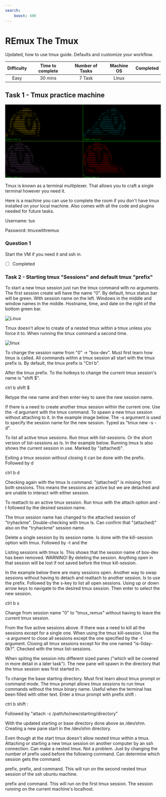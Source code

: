 ```yaml
---
search:
    boost: 400 
---
```


# REmux The Tmux

Updated, how to use tmux guide. Defaults and customize your workflow.


| Difficulty | Time to complete | Number of Tasks | Machine OS | Completed |
| :--------: | :--------------: | :-------------: | :--------: | :-------: |
| Easy       | 30 mins          | 7 Task          | Linux      | <!-- :materi`al-check-all: Completed --> |


## Task 1 - Tmux practice machine

![Linux](../../../../assets/img/CyberSec/THM-Info/Remux-Linux/Renux-Linux.png)

Tmux is known as a terminal multiplexer. That allows you to craft a single terminal however you need it.

Here is a machine you can use to complete the room if you don't have tmux installed on your local machine. Also comes with all the code and plugins needed for future tasks.

Username: tux

Password: tmuxwithremux

### Question 1 

Start the VM if you need it and ssh in.

- [ ] Completed

### Task 2 - Starting tmux "Sessions" and default tmux "prefix"

To start a new tmux session just run the tmux command with no arguments. The first session create will have the name "0". By default, tmux status bar will be green. With session name on the left. Windows in the middle and window names in the middle. Hostname, time, and date on the right of the bottom green bar.

![Linux](../../../../assets/img/CyberSec/THM-Info/Remux-Linux/tmux-session.png)

Tmux doesn't allow to create of a nested tmux within a tmux unless you force it to. When running the tmux command a second time.

![linux](../../../../../assets/img/CyberSec/THM-Info/Remux-Linux/tmux-nonest.png)

To change the session name from "0" -> "box-dev". Must first learn how tmux is called. All commands within a tmux session all start with the tmux prefix is. By default, the tmux prefix is "Ctrl b".

After the tmux prefix. To the hotkeys to change the current tmux session's name is "shift $". 

ctrl b shift $

Retype the new name and then enter-key to save the new session name.





If there is a need to create another tmux session within the current one. Use the -d argument with the tmux command. To spawn a new tmux session without attaching to it. In the example image below. The -s argument is used to specify the session name for the new session. Typed as "tmux new -s <new-session-name> -d".



To list all active tmux sessions. Run tmux with list-sessions. Or the short version of list-sessions as ls. In the example below. Running tmux ls also shows the current session in use. Marked by "(attached)".



Exiting a tmux session without closing it can be done with the prefix. Followed by d

ctrl b d

Checking again with the tmux ls command. "(attached)" is missing from both sessions. This means the sessions are active but we are detached and are unable to interact with either session.



To reattach to an active tmux session. Run tmux with the attach option and -t followed by the desired session name.



The tmux session name has changed to the attached session of "tryhackme". Double-checking with tmux ls. Can confirm that "(attached)" also on the "tryhackme" session name.



Delete a single session by its session name. Is done with the kill-session option with tmux. Followed by -t and the <target-session-name-to-delete>



Listing sessions with tmux ls. This shows that the session name of box-dev has been removed. WARNING! By deleting the session. Anything open in that session will be lost if not saved before the tmux kill-session.



In the example below there are many sessions open. Another way to swap sessions without having to detach and reattach to another session. Is to use the prefix. Followed by the s-key to list all open sessions. Using up or down arrow keys to navigate to the desired tmux session. Then enter to select the new session.

ctrl b s



Change from session name "0" to "tmux_remux" without having to leave the current tmux session.





From the five active sessions above. If there was a need to kill all the sessions except for a single one. When using the tmux kill-session. Use the -a argument to close all sessions except the one specified by the -t argument. Closing all tmux sessions except for the one named "is-0day-0k?". Checked with the tmux list-sessions.



When spiting the session into different sized panes ("which will be covered in more detail in a later task"). The new pane will spawn in the directory that the tmux session was first started in. 



To change the base starting directory. Must first learn about tmux prompt or command mode. The tmux prompt allows tmux sessions to run tmux commands without the tmux binary name. Useful when the terminal has been filled with other text. Enter a tmux prompt with prefix shift :

ctrl b shift :

Followed by "attach -c /path/to/new/starting/directory"



With the updated starting or base directory done above as /dev/shm. Creating a new pane start in the /dev/shm directory.



Even though at the start tmux doesn't allow nested tmux within a tmux. Attaching or starting a new tmux session on another computer by an ssh connection. Can make a nested tmux. Not a problem. Just by changing the number of prefix used before the following command. Can determine which session gets the command.

prefix, prefix, and command. This will run on the second nested tmux session of the ssh ubuntu machine.

prefix and command. This will run on the first tmux session. The session running on the current machine's localhost.
